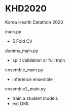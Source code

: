# KHD2020
Korea Health Datathon 2020


main.py
- 5 Fold CV

dummy_main.py
- split validation or full train

ensemble_main.py
- inference ensemble

ensemble2_main.py
- train a student models
- ex) DML
